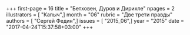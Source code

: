 +++
first-page = 16
title = "Бетховен, Дуров и Дирихле"
npages = 2
illustrators = [ "Капыч",]
month = "06"
rubric = "Две трети правды"
authors = [ "Сергей Федин",]
issues = [ "2015_06",]
year = "2015"
date = "2017-04-24T15:37:58+03:00"
+++
